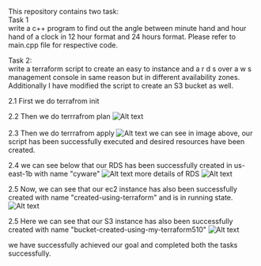 This repository contains two task:<br>
Task 1 <br>
write a c++ program to find out the angle between minute hand and hour hand of a clock in 12 hour format and 24 hours format.
Please refer to main.cpp file for respective code.

Task 2: <br>
write a terraform script to create an easy to instance and a r d s over a w s management console in same reason but in different availability zones.
Additionally I have modified the script to create an S3 bucket as well.

2.1 First we do terrafrom init

2.2 Then we do terrrafrom plan
![Alt text](image.png)
<br>
<br>
2.3 Then we do terrrafrom apply
![Alt text](image-1.png)
we can see in image above, our script has been successfully executed and desired resources have been created.

2.4 we can see below that our RDS has been successfully created in us-east-1b with name "cyware"
![Alt text](image-2.png)
more details of RDS
![Alt text](image-3.png)

2.5 Now, we can see that our ec2 instance has also been successfully created with name "created-using-terraform" and is in running state.
![Alt text](image-4.png)

2.5 Here we can see that our S3 instance has also been successfully created with name "bucket-created-using-my-terraform510"
![Alt text](image-5.png)


we have successfully achieved our goal and completed both the tasks successfully.

